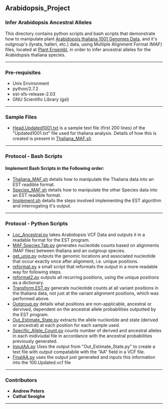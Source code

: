 ## Arabidopsis_Project
### Infer Arabidopsis Ancestral Alleles


This directory contains python scripts and bash scripts that demonstrate how to manipulate plant [Arabidopsis thaliana 1001 Genomes Data](https://1001genomes.org/index.html), and it's outgroup's (lyrata, halleri, etc.) data, using Multiple Alignment Format (MAF) files, located at [Plant Ensembl](http://plants.ensembl.org/index.html), in order to infer ancestral alleles for the Arabidopsis thaliana species.

***

### Pre-requisites

* Unix Environment
* python/2.7.2
* est-sfs-release-2.03
* GNU Scientific Library (gsl)

***

### Sample Files

* [Head.Updated1001.txt](https://github.com/AndyPetes/Arabidopsis_Project/blob/master/Head.Updated1001.txt) is a sample text file (first 200 lines) of the "Updated1001.txt" file used for thaliana analysis. Details of how this is created is present in [Thaliana_MAF.sh](https://github.com/AndyPetes/Arabidopsis_Project/blob/master/Thaliana_MAF.sh)

***

### Protocol - Bash Scripts
#### Implement Bash Scripts in the Following order:
* [Thaliana_MAF.sh](https://github.com/AndyPetes/Arabidopsis_Project/blob/master/Thaliana_MAF.sh) details how to manipulate the Thaliana data into an EST readible format.
* [Species_MAF.sh](https://github.com/AndyPetes/Arabidopsis_Project/blob/master/Species_MAF.sh) details how to manipulate the other Species data into an EST readible format.
* [Implement.sh](https://github.com/AndyPetes/Arabidopsis_Project/blob/master/Implement.sh) details the steps involved implementing the EST algorithm and interrogating it's output.

***

### Protocol - Python Scripts
* [Loc_Ancestral.py](https://github.com/AndyPetes/Arabidopsis_Project/blob/master/Loc_Ancestral.py) takes Arabidopsis VCF Data and outputs it in a readable format for the EST program.
* [MAF.Species.Tab.py](https://github.com/AndyPetes/Arabidopsis_Project/blob/master/MAF.Species.Tab.py) generates nucleotide counts based on alignments (MAF files) between thaliana and an outgroup species.
* [get_uniq.py](https://github.com/AndyPetes/Arabidopsis_Project/blob/master/get_uniq.py) outputs the genomic locations and associated nucleotide that occur exactly once after alignment, i.e. unique positions.
* [reformat.py](https://github.com/AndyPetes/Arabidopsis_Project/blob/master/reformat.py) a small script that reformats the output in a more readable way for following steps.
* [reformat2.py](https://github.com/AndyPetes/Arabidopsis_Project/blob/master/reformat2.py) outputs all recurring positions, using the unique positions as a dictionary.
* [Transform.EST.py](https://github.com/AndyPetes/Arabidopsis_Project/blob/master/Transform.EST.py) generate nucleotide counts at all variant positions in the thaliana data, not just at the variant alignment positions, which was performed above.
* [Outgroup.py](https://github.com/AndyPetes/Arabidopsis_Project/blob/master/Outgroup.py) details what positions are non-applicable, ancestral or dervived, dependent on the ancestral allele probabilities outputted by the EST program.
* [Out_Estimate_State.py](https://github.com/AndyPetes/Arabidopsis_Project/blob/master/Out_Estimate_State.py) extracts the allele nucleotide and state (derived or ancestral) at each position for each sample used.
* [Specific_Allele_Count.py](https://github.com/AndyPetes/Arabidopsis_Project/blob/master/Specific_Allele_Count.py) counts number of derived and ancestral alleles in each inidiviudal file in accordance with the ancestral probabilities previously generated.
* [InputAA.py](https://github.com/AndyPetes/Arabidopsis_Project/blob/master/InputAA.py) Uses the output from "Out_Estimate_State.py" to create a text file with output compatabile with the "AA" field in a VCF file.
* [FinalAA.py](https://github.com/AndyPetes/Arabidopsis_Project/blob/master/FinalAA.py) uses the output just generated and inputs this information into the 100.Updated.vcf file

***

### Contributors

* **Andrew Peters**
* **Cathal Seoighe**

***
